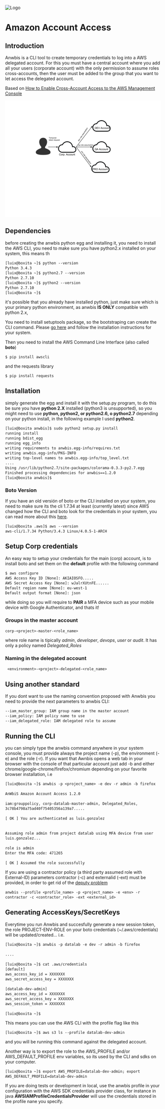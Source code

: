![Logo](static/logo.png "Logo")
# Amazon Account Access

## Introduction

Anwbis is a CLI tool to create temporary credentials to log into a AWS delegated account. For this you must have a central account where you add all your users (corporate account) with the only permission to assume roles cross-accounts, then the user must be added to the group that you want to let access the delegated account. 

Based on [How to Enable Cross-Account Access to the AWS Management Console](https://blogs.aws.amazon.com/security/post/Tx70F69I9G8TYG/How-to-enable-cross-account-access-to-the-AWS-Management-Console)

![Squema for auth](static/delegated.png "squema for auth")

## Dependencies

before creating the anwbis python egg and installing it, you need to install the AWS CLI, you need to make sure you have python2.x installed on your system, this means th

```
[luix@boxita ~]$ python --version
Python 3.4.3
[luix@boxita ~]$ python2.7 --version
Python 2.7.10
[luix@boxita ~]$ python2 --version
Python 2.7.10
[luix@boxita ~]$
```

it's possible that you already have installed python, just make sure which is your primary python environment, as anwbis **IS ONLY** compatible with python 2.x, 

You need to install setuptools package, so the bootstraping can create the CLI command. Please [go here](https://pypi.python.org/pypi/setuptools) and follow the installation instructions for your system.


Then you need to install the AWS Command Line Interface (also called **boto**)

```
$ pip install awscli
```

and the requests library

```
$ pip install requests
```

## Installation

simply generate the egg and install it with the setup.py program, to do this be sure you have **python 2.X** installed (python3 is unsupported), so you might need to use **python, python2, or python2.6, o python2.7** depending on your python install, in the following example I used **python2**.

```
[luix@boxita anwbis]$ sudo python2 setup.py install
running install
running bdist_egg
running egg_info
writing requirements to anwbis.egg-info/requires.txt
writing anwbis.egg-info/PKG-INFO
writing top-level names to anwbis.egg-info/top_level.txt
....
Using /usr/lib/python2.7/site-packages/colorama-0.3.3-py2.7.egg
Finished processing dependencies for anwbis==1.2.0
[luix@boxita anwbis]$
```

### Boto Version

If you have an old versión of boto or the CLI installed on your system, you need to make sure its the cli 1.7.34 at least (currently latest) since AWS changed how the CLI and boto look for the credentials in your system, you can read more about this [here](http://blogs.aws.amazon.com/security/post/Tx3D6U6WSFGOK2H/A-New-and-Standardized-Way-to-Manage-Credentials-in-the-AWS-SDKs).

```
[luix@boxita .aws]$ aws --version
aws-cli/1.7.34 Python/3.4.3 Linux/4.0.5-1-ARCH
```

## Setup Corp credentials

An easy way to setup your credentials for the main (corp) account, is to install boto and set them on the **default** profile with the following command

```
$ aws configure
AWS Access Key ID [None]: AKIAIOSFO.....
AWS Secret Access Key [None]: wJalrXUtnFE......
Default region name [None]: eu-west-1
Default output format [None]: json
```

while doing so you will require to **PAIR** a MFA device such as your mobile device with Google Authenticator, and thats it!

### Groups in the master account

```
corp-<project>-master-<role_name>
```

where role name is tipically *admin*, *developer*, *devops*, *user* or *audit*. It has only a policy named *Delegated_Roles*

### Naming in the delegated account

```
 <environment>-<project>-delegated-<role_name>
```

## Using another standard 

If you dont want to use the naming convention proposed with Anwbis you need to provide the next parameters to anwbis CLI:

```
--iam_master_group: IAM group name in the master account
--iam_policy: IAM policy name to use
--iam_delegated_role: IAM delegated role to assume
```

## Running the CLI

you can simply type the anwbis command anywhere in your system console, you must provide always the project name (-p), the environment (-e) and the role (-r). If you want that Awnbis opens a web tab in your browser with the console of that particular account just add -b and either chrome/google-chrome/firefox/chromium depending on your favorite browser installation, i.e

```
[luix@boxita ~]$ anwbis -p <project_name> -e dev -r admin -b firefox

AnWbiS Amazon Account Access 1.2.0

iam:grouppolicy, corp-datalab-master-admin, Delegated_Roles, 3c78b4798a75ad40f75405356a139a7.....

[ OK ] You are authenticated as luis.gonzalez


Assuming role admin from project datalab using MFA device from user luis.gonzalez...

role is admin
Enter the MFA code: 471265

[ OK ] Assumed the role successfully

```

If you are using a contractor policy (a third party assumed role with External-ID) parameters contractor (-c) and externalid (-ext) must be provided, in order to get rid of the [deputy problem](http://docs.aws.amazon.com/IAM/latest/UserGuide/id_roles_create_for-user_externalid.html)

```
anwbis --profile <profile_name> -p <project_name> -e <env> -r contractor -c <contractor_role> -ext <external_id>
```

## Generating AccessKeys/SecretKeys

Everytime you run Anwbis and succesfully generate a new session token, the role PROJECT-ENV-ROLE on your boto credentials (~/.aws/credentials) will be updated/created... i.e.

```
[luix@boxita ~]$ anwbis -p datalab -e dev -r admin -b firefox

....

[luix@boxita ~]$ cat .aws/credentials
[default]
aws_access_key_id = XXXXXXX
aws_secret_access_key = XXXXXXX

[datalab-dev-admin]
aws_access_key_id = XXXXXXX
aws_secret_access_key = XXXXXXX
aws_session_token = XXXXXXX

[luix@boxita ~]$
```

This means you can use the AWS CLI with the profile flag like this

```
[luix@boxita ~]$ aws s3 ls --profile datalab-dev-admin
```
and you will be running this command against the delegated account.

Another way is to export the role to the AWS_PROFILE and/or AWS_DEFAULT_PROFILE env variables, so its used by the CLI and sdks on your computer.

```
[luix@boxita ~]$ export AWS_PROFILE=datalab-dev-admin; export AWS_DEFAULT_PROFILE=datalab-dev-admin
```

If you are doing tests or development in local, use the anwbis profile in your configuration with the AWS SDK credentials provider class, for instance in java __AWSIAMProfileCredentialsProvider__ will use the credentials stored in the profile nane you specify.
